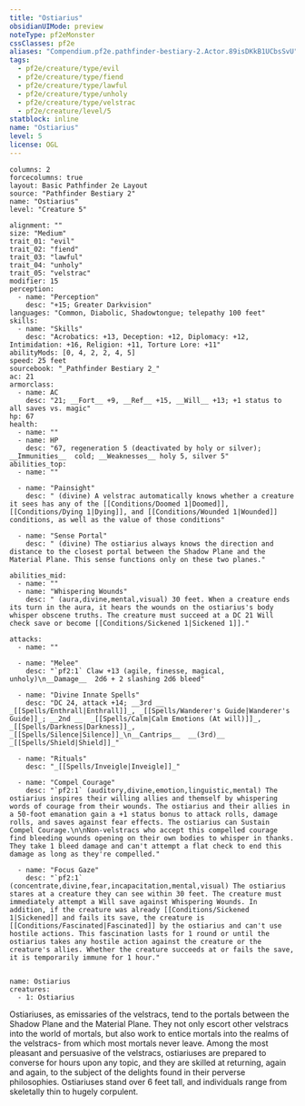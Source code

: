 ```yaml
---
title: "Ostiarius"
obsidianUIMode: preview
noteType: pf2eMonster
cssClasses: pf2e
aliases: "Compendium.pf2e.pathfinder-bestiary-2.Actor.89isDKkB1UCbsSvU" 
tags:
  - pf2e/creature/type/evil
  - pf2e/creature/type/fiend
  - pf2e/creature/type/lawful
  - pf2e/creature/type/unholy
  - pf2e/creature/type/velstrac
  - pf2e/creature/level/5
statblock: inline
name: "Ostiarius"
level: 5
license: OGL
---
```


```statblock
columns: 2
forcecolumns: true
layout: Basic Pathfinder 2e Layout
source: "Pathfinder Bestiary 2"
name: "Ostiarius"
level: "Creature 5"

alignment: ""
size: "Medium"
trait_01: "evil"
trait_02: "fiend"
trait_03: "lawful"
trait_04: "unholy"
trait_05: "velstrac"
modifier: 15
perception:
  - name: "Perception"
    desc: "+15; Greater Darkvision"
languages: "Common, Diabolic, Shadowtongue; telepathy 100 feet"
skills:
  - name: "Skills"
    desc: "Acrobatics: +13, Deception: +12, Diplomacy: +12, Intimidation: +16, Religion: +11, Torture Lore: +11"
abilityMods: [0, 4, 2, 2, 4, 5]
speed: 25 feet
sourcebook: "_Pathfinder Bestiary 2_"
ac: 21
armorclass:
  - name: AC
    desc: "21; __Fort__ +9, __Ref__ +15, __Will__ +13; +1 status to all saves vs. magic"
hp: 67
health:
  - name: ""
  - name: HP
    desc: "67, regeneration 5 (deactivated by holy or silver); __Immunities__  cold; __Weaknesses__ holy 5, silver 5"
abilities_top:
  - name: ""

  - name: "Painsight"
    desc: " (divine) A velstrac automatically knows whether a creature it sees has any of the [[Conditions/Doomed 1|Doomed]], [[Conditions/Dying 1|Dying]], and [[Conditions/Wounded 1|Wounded]] conditions, as well as the value of those conditions"

  - name: "Sense Portal"
    desc: " (divine) The ostiarius always knows the direction and distance to the closest portal between the Shadow Plane and the Material Plane. This sense functions only on these two planes."

abilities_mid:
  - name: ""
  - name: "Whispering Wounds"
    desc: " (aura,divine,mental,visual) 30 feet. When a creature ends its turn in the aura, it hears the wounds on the ostiarius's body whisper obscene truths. The creature must succeed at a DC 21 Will check save or become [[Conditions/Sickened 1|Sickened 1]]."

attacks:
  - name: ""

  - name: "Melee"
    desc: "`pf2:1` Claw +13 (agile, finesse, magical, unholy)\n__Damage__  2d6 + 2 slashing 2d6 bleed"

  - name: "Divine Innate Spells"
    desc: "DC 24, attack +14; __3rd __  _[[Spells/Enthrall|Enthrall]]_, _[[Spells/Wanderer's Guide|Wanderer's Guide]]_; __2nd __  _[[Spells/Calm|Calm Emotions (At will)]]_, _[[Spells/Darkness|Darkness]]_, _[[Spells/Silence|Silence]]_\n__Cantrips__  __(3rd)__ _[[Spells/Shield|Shield]]_"

  - name: "Rituals"
    desc: "_[[Spells/Inveigle|Inveigle]]_"

  - name: "Compel Courage"
    desc: "`pf2:1` (auditory,divine,emotion,linguistic,mental) The ostiarius inspires their willing allies and themself by whispering words of courage from their wounds. The ostiarius and their allies in a 50-foot emanation gain a +1 status bonus to attack rolls, damage rolls, and saves against fear effects. The ostiarius can Sustain Compel Courage.\n\nNon-velstracs who accept this compelled courage find bleeding wounds opening on their own bodies to whisper in thanks. They take 1 bleed damage and can't attempt a flat check to end this damage as long as they're compelled."

  - name: "Focus Gaze"
    desc: "`pf2:1` (concentrate,divine,fear,incapacitation,mental,visual) The ostiarius stares at a creature they can see within 30 feet. The creature must immediately attempt a Will save against Whispering Wounds. In addition, if the creature was already [[Conditions/Sickened 1|Sickened]] and fails its save, the creature is [[Conditions/Fascinated|Fascinated]] by the ostiarius and can't use hostile actions. This fascination lasts for 1 round or until the ostiarius takes any hostile action against the creature or the creature's allies. Whether the creature succeeds at or fails the save, it is temporarily immune for 1 hour."
 
```

```encounter-table
name: Ostiarius
creatures:
  - 1: Ostiarius
```



Ostiariuses, as emissaries of the velstracs, tend to the portals between the Shadow Plane and the Material Plane. They not only escort other velstracs into the world of mortals, but also work to entice mortals into the realms of the velstracs- from which most mortals never leave. Among the most pleasant and persuasive of the velstracs, ostiariuses are prepared to converse for hours upon any topic, and they are skilled at returning, again and again, to the subject of the delights found in their perverse philosophies. Ostiariuses stand over 6 feet tall, and individuals range from skeletally thin to hugely corpulent.
